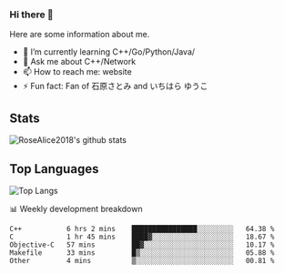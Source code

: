 ### Hi there 👋


<!-- **RoseAlice2018/RoseAlice2018** is a ✨ _special_ ✨ repository because its `README.md` (this file) appears on your GitHub profile. -->

Here are some information about me.

- 🌱 I’m currently learning C++/Go/Python/Java/
- 💬 Ask me about C++/Network
- 📫 How to reach me: website
- ⚡ Fun fact: Fan of 石原さとみ and いちはら ゆうこ


## Stats
![RoseAlice2018's github stats](https://github-readme-stats.vercel.app/api?username=RoseAlice2018&theme=tokyonight)

## Top Languages
![Top Langs](https://github-readme-stats.vercel.app/api/top-langs/?username=RoseAlice2018&layout=compact&theme=tokyonight)

📊 Weekly development breakdown
<!--START_SECTION:waka-->
```text
C++           6 hrs 2 mins    ████████████████░░░░░░░░░   64.38 % 
C             1 hr 45 mins    ████▓░░░░░░░░░░░░░░░░░░░░   18.67 % 
Objective-C   57 mins         ██▓░░░░░░░░░░░░░░░░░░░░░░   10.17 % 
Makefile      33 mins         █▒░░░░░░░░░░░░░░░░░░░░░░░   05.88 % 
Other         4 mins          ▒░░░░░░░░░░░░░░░░░░░░░░░░   00.81 % 
```
<!--END_SECTION:waka-->
